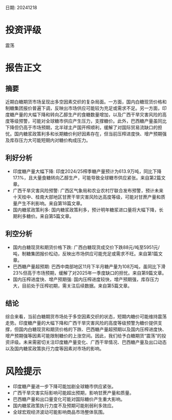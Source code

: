 
日期: 20241218

# 投资评级

震荡

# 报告正文

## 摘要

近期白糖期货市场呈现出多空因素交织的复杂局面。一方面，国内白糖现货价格和制糖集团报价普遍下调，反映出市场供应可能较为充足或需求不足。另一方面，印度糖产量的大幅下降和转向乙醇生产的食糖数量增加，以及广西干旱灾害风险的高度等级预警，可能对全球糖市供应产生压力，支撑糖价。此外，巴西糖产量虽同比下降但仍高于市场预期，北半球主产国开榨顺利，缓解了对国际贸易流缺口的担忧。国内糖浆政策利多和长期糖价利好因素存在，但当前压榨进度快、增产预期强及库存压力大可能短期内对糖价构成压力。

## 利好分析

* 印度糖产量大幅下降: 印度2024/25榨季糖产量预计为613.9万吨，同比下降17.1%，且大量食糖转向乙醇生产，可能导致全球糖市供应紧张。来自第2篇文章。
* 广西干旱灾害风险预警: 广西区气象局和农业农村厅联合发布预警，预计未来十天桂中、桂南大部地区甘蔗干旱灾害风险达高度等级，可能对甘蔗产量和质量产生不利影响。来自第18篇文章。
* 国内糖浆政策利多: 国内糖浆政策利多，预计明年糖浆进口量将大幅下降，长期利多糖价。来自第5篇文章。

## 利空分析

* 国内白糖现货和期货价格下跌: 广西白糖现货成交价下跌88元/吨至5951元/吨，制糖集团报价松动，反映出市场供应可能充足或需求不旺。来自第1篇文章。
* 巴西糖产量超预期: 巴西中南部地区11月下半月糖产量为108万吨，虽同比下滑23%但高于市场预期，缓解了对2025年一季度缺口的担忧。来自第9篇文章。
* 国内压榨进度快、增产预期强: 国内压榨进度较快，增产预期强，库存压力大，目前处于压榨初期，需关注后续数据。来自第5篇文章。

## 结论

综合来看，当前白糖期货市场处于多空因素交织的状态，短期内糖价可能维持震荡走势。印度糖产量的大幅下降和广西干旱灾害风险的高度等级预警为糖价提供支撑，但国内白糖现货和期货价格的下跌、巴西糖产量超预期以及国内压榨进度快、增产预期强等因素可能限制糖价的上涨空间。因此，我们给予白糖期货“震荡”的投资评级。未来需密切关注印度糖产量变化、广西干旱情况、巴西糖产量及出口动态以及国内糖浆政策执行力度等因素对市场的影响。

# 风险提示

* 印度糖产量进一步下降可能加剧全球糖市供应紧张。
* 广西干旱灾害实际影响可能超出预期，影响甘蔗产量和质量。
* 巴西糖产量和出口量变化可能对国际糖价产生重大影响。
* 国内糖浆政策执行力度不及预期可能削弱利多效应。
* 全球宏观经济波动可能影响商品市场整体氛围。
